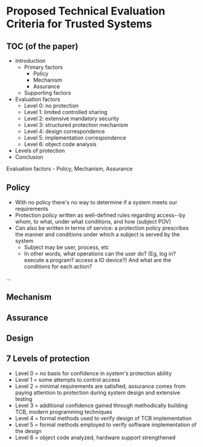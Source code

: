 # Proposed Technical Evaluation Criteria for Trusted Systems

## TOC (of the paper)

- Introduction
  - Primary factors
    - Policy
    - Mechanism
    - Assurance
  - Supporting factors
- Evaluation factors
  - Level 0: no protection
  - Level 1: limited controlled sharing
  - Level 2: extensive mandatory security
  - Level 3: structured protection mechanism
  - Level 4: design correspondence
  - Level 5: implementation correspondence
  - Level 6: object code analysis
- Levels of protection
- Conclusion

Evaluation factors - Policy, Mechanism, Assurance

## Policy

- With no policy there's no way to determine if a system meets our requirements
- Protection policy written as well-defined rules regarding access--by whom, to what, under what conditions, and how (subject POV)
- Can also be written in terms of service: a protection policy prescribes the manner and conditions under which a subject is served by the system
  - Subject may be user, process, etc
  - In other words, what operations can the user do? (Eg, log in? execute a program? access a IO device?) And what are the conditions for each action?

...

## Mechanism

## Assurance

## Design

## 7 Levels of protection

- Level 0 = no basis for confidence in system's protection ability
- Level 1 = some attempts to control access
- Level 2 = minimal requirements are satisfied, assurance comes from paying attention to protection during system design and extensive testing
- Level 3 = additional confidence gained through methodically building TCB, modern programming techniques
- Level 4 = formal methods used to verify design of TCB implementation
- Level 5 = formal methods employed to verify software implementation of the design
- Level 6 = object code analyzed, hardware support strengthened
